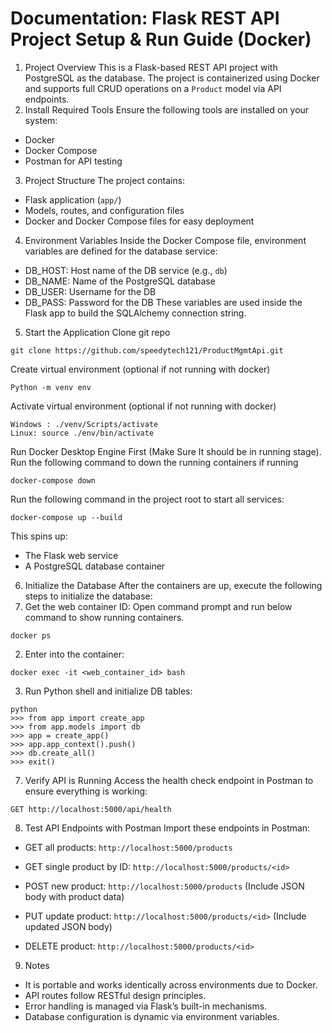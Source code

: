 # **Documentation: Flask REST API Project Setup & Run Guide (Docker)**
1. Project Overview
This is a Flask-based REST API project with PostgreSQL as the database. The project is containerized using Docker and supports full CRUD operations on a `Product` model via API endpoints.
2. Install Required Tools
Ensure the following tools are installed on your system:
- Docker
- Docker Compose
- Postman for API testing

3. Project Structure
The project contains:
- Flask application (`app/`)
- Models, routes, and configuration files
- Docker and Docker Compose files for easy deployment

4. Environment Variables
Inside the Docker Compose file, environment variables are defined for the database service:
- DB_HOST: Host name of the DB service (e.g., `db`)
- DB_NAME: Name of the PostgreSQL database
- DB_USER: Username for the DB
- DB_PASS: Password for the DB
These variables are used inside the Flask app to build the SQLAlchemy connection string.

5. Start the Application
Clone git repo
```
git clone https://github.com/speedytech121/ProductMgmtApi.git
```
Create virtual environment (optional if not running with docker)
```
Python -m venv env
```
Activate virtual environment (optional if not running with docker)
```
Windows : ./venv/Scripts/activate
Linux: source ./env/bin/activate
```
Run Docker Desktop Engine First (Make Sure It should be in running stage).
Run the following command to down the running containers if running
```
docker-compose down
```

Run the following command in the project root to start all services:
```
docker-compose up --build
```
This spins up:
- The Flask web service
- A PostgreSQL database container
6. Initialize the Database
After the containers are up, execute the following steps to initialize the database:
1. Get the web container ID:
Open command prompt and run below command to show running containers.
```
docker ps
```
2. Enter into the container:
```
docker exec -it <web_container_id> bash
```
3. Run Python shell and initialize DB tables:
```
python
>>> from app import create_app
>>> from app.models import db
>>> app = create_app()
>>> app.app_context().push()
>>> db.create_all()
>>> exit()
```
7. Verify API is Running
Access the health check endpoint in Postman to ensure everything is working:
```
GET http://localhost:5000/api/health
```
 

8. Test API Endpoints with Postman
Import these endpoints in Postman:
- GET all products:
  `http://localhost:5000/products`
 
- GET single product by ID:
  `http://localhost:5000/products/<id>`
 
- POST new product:
  `http://localhost:5000/products`
  (Include JSON body with product data)
 
- PUT update product:
  `http://localhost:5000/products/<id>`
  (Include updated JSON body)
 
- DELETE product:
  `http://localhost:5000/products/<id>`
 
9. Notes 
- It is portable and works identically across environments due to Docker.
- API routes follow RESTful design principles.
- Error handling is managed via Flask’s built-in mechanisms.
- Database configuration is dynamic via environment variables.
